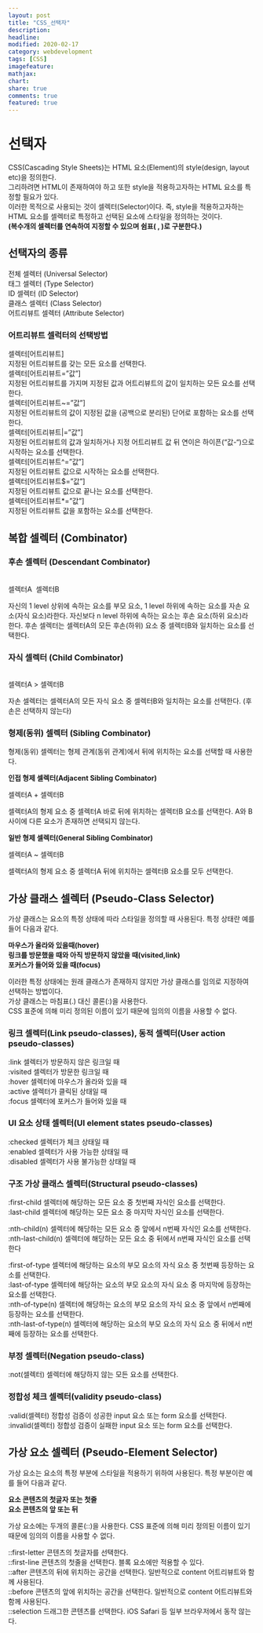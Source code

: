 ```yaml
---
layout: post
title: "CSS_선택자"
description:
headline:
modified: 2020-02-17
category: webdevelopment
tags: [CSS]
imagefeature:
mathjax:
chart:
share: true
comments: true
featured: true
---
```


# 선택자

CSS(Cascading Style Sheets)는 HTML 요소(Element)의 style(design, layout etc)을 정의한다.  
그리하려면 HTML이 존재하여야 하고 또한 style을 적용하고자하는 HTML 요소를 특정할 필요가 있다.  
이러한 목적으로 사용되는 것이 셀렉터(Selector)이다. 즉, style을 적용하고자하는 HTML 요소를 셀렉터로 특정하고 선택된 요소에 스타일을 정의하는 것이다.  
**(복수개의 셀렉터를 연속하여 지정할 수 있으며 쉼표( , )로 구분한다.)**

## 선택자의 종류

<span class="orange">전체 셀렉터 (Universal Selector)</span>  
<span class="orange">태그 셀렉터 (Type Selector)</span>  
<span class="orange">ID 셀렉터 (ID Selector)</span>  
<span class="orange">클래스 셀렉터 (Class Selector)</span>  
<span class="orange">어트리뷰트 셀렉터 (Attribute Selector)</span>

### 어트리뷰트 셀럭터의 선택방법

<span class="gray">셀렉터[어트리뷰트]</span>  
지정된 어트리뷰트를 갖는 모든 요소를 선택한다.  
<span class="gray">셀렉터[어트리뷰트=”값”]</span>  
지정된 어트리뷰트를 가지며 지정된 값과 어트리뷰트의 값이 일치하는 모든 요소를 선택한다.  
<span class="gray">셀렉터[어트리뷰트~=”값”]</span>  
지정된 어트리뷰트의 값이 지정된 값을 (공백으로 분리된) 단어로 포함하는 요소를 선택한다.  
<span class="gray">셀렉터[어트리뷰트|=”값”]</span>  
지정된 어트리뷰트의 값과 일치하거나 지정 어트리뷰트 값 뒤 연이은 하이픈(“값-“)으로 시작하는 요소를 선택한다.  
<span class="gray">셀렉터[어트리뷰트^=”값”]</span>  
지정된 어트리뷰트 값으로 시작하는 요소를 선택한다.  
<span class="gray">셀렉터[어트리뷰트$=”값”]</span>  
지정된 어트리뷰트 값으로 끝나는 요소를 선택한다.  
<span class="gray">셀렉터[어트리뷰트*=”값”]</span>  
지정된 어트리뷰트 값을 포함하는 요소를 선택한다.

## 복합 셀렉터 (Combinator)

### 후손 셀렉터 (Descendant Combinator)

<br>
<span class="blackbox">셀렉터A &nbsp;셀렉터B</span>

자신의 1 level 상위에 속하는 요소를 부모 요소, 1 level 하위에 속하는 요소를 자손 요소(자식 요소)라한다.
자신보다 n level 하위에 속하는 요소는 후손 요소(하위 요소)라 한다.
후손 셀렉터는 셀렉터A의 모든 후손(하위) 요소 중 셀렉터B와 일치하는 요소를 선택한다.

### 자식 셀렉터 (Child Combinator)

<br>
<span class="blackbox">셀렉터A > 셀렉터B</span>

자손 셀렉터는 셀렉터A의 모든 자식 요소 중 셀렉터B와 일치하는 요소를 선택한다. (후손은 선택하지 않는다)

### 형제(동위) 셀렉터 (Sibling Combinator)

형제(동위) 셀렉터는 형제 관계(동위 관계)에서 뒤에 위치하는 요소를 선택할 때 사용한다.

**인접 형제 셀렉터(Adjacent Sibling Combinator)**

<span class="blackbox">셀렉터A + 셀렉터B</span>

셀렉터A의 형제 요소 중 셀렉터A 바로 뒤에 위치하는 셀렉터B 요소를 선택한다. A와 B 사이에 다른 요소가 존재하면 선택되지 않는다.

**일반 형제 셀렉터(General Sibling Combinator)**

<span class="blackbox">셀렉터A ~ 셀렉터B</span>

셀렉터A의 형제 요소 중 셀렉터A 뒤에 위치하는 셀렉터B 요소를 모두 선택한다.

## 가상 클래스 셀렉터 (Pseudo-Class Selector)

가상 클래스는 요소의 특정 상태에 따라 스타일을 정의할 때 사용된다. 특정 상태란 예를 들어 다음과 같다.

**마우스가 올라와 있을때(hover)**  
**링크를 방문했을 때와 아직 방문하지 않았을 때(visited,link)**  
**포커스가 들어와 있을 때(focus)**

이러한 특정 상태에는 원래 클래스가 존재하지 않지만 가상 클래스를 임의로 지정하여 선택하는 방법이다.  
가상 클래스는 마침표(.) 대신 콜론(:)을 사용한다.  
CSS 표준에 의해 미리 정의된 이름이 있기 때문에 임의의 이름을 사용할 수 없다.

### 링크 셀렉터(Link pseudo-classes), 동적 셀렉터(User action pseudo-classes)

<span class="gray">:link</span> 셀렉터가 방문하지 않은 링크일 때  
<span class="gray">:visited</span> 셀렉터가 방문한 링크일 때  
<span class="gray">:hover</span> 셀렉터에 마우스가 올라와 있을 때  
<span class="gray">:active</span> 셀렉터가 클릭된 상태일 때  
<span class="gray">:focus</span> 셀렉터에 포커스가 들어와 있을 때

### UI 요소 상태 셀렉터(UI element states pseudo-classes)

<span class="gray">:checked</span> 셀렉터가 체크 상태일 때  
<span class="gray">:enabled</span> 셀렉터가 사용 가능한 상태일 때  
<span class="gray">:disabled</span> 셀렉터가 사용 불가능한 상태일 때

### 구조 가상 클래스 셀렉터(Structural pseudo-classes)

<span class="gray">:first-child</span> 셀렉터에 해당하는 모든 요소 중 첫번째 자식인 요소를 선택한다.  
<span class="gray">:last-child</span> 셀렉터에 해당하는 모든 요소 중 마지막 자식인 요소를 선택한다.

<span class="gray">:nth-child(n)</span> 셀렉터에 해당하는 모든 요소 중 앞에서 n번째 자식인 요소를 선택한다.  
<span class="gray">:nth-last-child(n)</span> 셀렉터에 해당하는 모든 요소 중 뒤에서 n번째 자식인 요소를 선택한다

<span class="gray">:first-of-type</span> 셀렉터에 해당하는 요소의 부모 요소의 자식 요소 중 첫번째 등장하는 요소를 선택한다.  
<span class="gray">:last-of-type</span> 셀렉터에 해당하는 요소의 부모 요소의 자식 요소 중 마지막에 등장하는 요소를 선택한다.  
<span class="gray">:nth-of-type(n)</span> 셀렉터에 해당하는 요소의 부모 요소의 자식 요소 중 앞에서 n번째에 등장하는 요소를 선택한다.  
<span class="gray">:nth-last-of-type(n)</span> 셀렉터에 해당하는 요소의 부모 요소의 자식 요소 중 뒤에서 n번째에 등장하는 요소를 선택한다.

### 부정 셀렉터(Negation pseudo-class)

<span class="gray">:not(셀렉터)</span> 셀렉터에 해당하지 않는 모든 요소를 선택한다.

### 정합성 체크 셀렉터(validity pseudo-class)

<span class="gray">:valid(셀렉터)</span> 정합성 검증이 성공한 input 요소 또는 form 요소를 선택한다.  
<span class="gray">:invalid(셀렉터)</span> 정합성 검증이 실패한 input 요소 또는 form 요소를 선택한다.

## 가상 요소 셀렉터 (Pseudo-Element Selector)

가상 요소는 요소의 특정 부분에 스타일을 적용하기 위하여 사용된다. 특정 부분이란 예를 들어 다음과 같다.

**요소 콘텐츠의 첫글자 또는 첫줄**  
**요소 콘텐츠의 앞 또는 뒤**

가상 요소에는 두개의 콜론(::)을 사용한다. CSS 표준에 의해 미리 정의된 이름이 있기 때문에 임의의 이름을 사용할 수 없다.

<span class="gray">::first-letter</span> 콘텐츠의 첫글자를 선택한다.  
<span class="gray">::first-line</span> 콘텐츠의 첫줄을 선택한다. 블록 요소에만 적용할 수 있다.  
<span class="gray">::after</span> 콘텐츠의 뒤에 위치하는 공간을 선택한다. 일반적으로 content 어트리뷰트와 함께 사용된다.  
<span class="gray">::before</span> 콘텐츠의 앞에 위치하는 공간을 선택한다. 일반적으로 content 어트리뷰트와 함께 사용된다.  
<span class="gray">::selection</span> 드래그한 콘텐츠를 선택한다. iOS Safari 등 일부 브라우저에서 동작 않는다.
